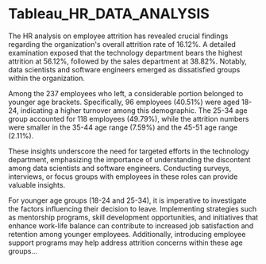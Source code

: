 
# Tableau_HR_DATA_ANALYSIS
The HR analysis on employee attrition has revealed crucial findings regarding the organization's overall attrition rate of 16.12%. A detailed examination exposed that the technology department bears the highest attrition at 56.12%, followed by the sales department at 38.82%. Notably, data scientists and software engineers emerged as dissatisfied groups within the organization.

Among the 237 employees who left, a considerable portion belonged to younger age brackets. Specifically, 96 employees (40.51%) were aged 18-24, indicating a higher turnover among this demographic. The 25-34 age group accounted for 118 employees (49.79%), while the attrition numbers were smaller in the 35-44 age range (7.59%) and the 45-51 age range (2.11%).

These insights underscore the need for targeted efforts in the technology department, emphasizing the importance of understanding the discontent among data scientists and software engineers. Conducting surveys, interviews, or focus groups with employees in these roles can provide valuable insights.

For younger age groups (18-24 and 25-34), it is imperative to investigate the factors influencing their decision to leave. Implementing strategies such as mentorship programs, skill development opportunities, and initiatives that enhance work-life balance can contribute to increased job satisfaction and retention among younger employees. Additionally, introducing employee support programs may help address attrition concerns within these age groups...






